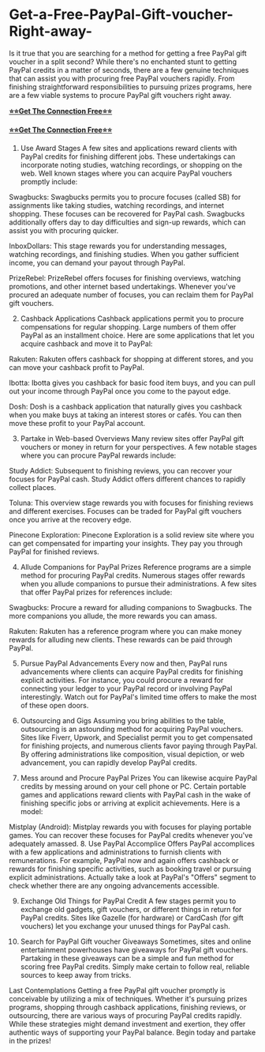 # Get-a-Free-PayPal-Gift-voucher-Right-away-
Is it true that you are searching for a method for getting a free PayPal gift voucher in a split second? While there's no enchanted stunt to getting PayPal credits in a matter of seconds, there are a few genuine techniques that can assist you with procuring free PayPal vouchers rapidly. From finishing straightforward responsibilities to pursuing prizes programs, here are a few viable systems to procure PayPal gift vouchers right away.

**[⭐⭐Get The Connection Free⭐⭐](https://tinyurl.com/free-paypal-giftnow-2024)**

**[⭐⭐Get The Connection Free⭐⭐](https://tinyurl.com/free-paypal-giftnow-2024)**

1. Use Award Stages
A few sites and applications reward clients with PayPal credits for finishing different jobs. These undertakings can incorporate noting studies, watching recordings, or shopping on the web. Well known stages where you can acquire PayPal vouchers promptly include:

Swagbucks: Swagbucks permits you to procure focuses (called SB) for assignments like taking studies, watching recordings, and internet shopping. These focuses can be recovered for PayPal cash. Swagbucks additionally offers day to day difficulties and sign-up rewards, which can assist you with procuring quicker.

InboxDollars: This stage rewards you for understanding messages, watching recordings, and finishing studies. When you gather sufficient income, you can demand your payout through PayPal.

PrizeRebel: PrizeRebel offers focuses for finishing overviews, watching promotions, and other internet based undertakings. Whenever you've procured an adequate number of focuses, you can reclaim them for PayPal gift vouchers.

2. Cashback Applications
Cashback applications permit you to procure compensations for regular shopping. Large numbers of them offer PayPal as an installment choice. Here are some applications that let you acquire cashback and move it to PayPal:

Rakuten: Rakuten offers cashback for shopping at different stores, and you can move your cashback profit to PayPal.

Ibotta: Ibotta gives you cashback for basic food item buys, and you can pull out your income through PayPal once you come to the payout edge.

Dosh: Dosh is a cashback application that naturally gives you cashback when you make buys at taking an interest stores or cafés. You can then move these profit to your PayPal account.

3. Partake in Web-based Overviews
Many review sites offer PayPal gift vouchers or money in return for your perspectives. A few notable stages where you can procure PayPal rewards include:

Study Addict: Subsequent to finishing reviews, you can recover your focuses for PayPal cash. Study Addict offers different chances to rapidly collect places.

Toluna: This overview stage rewards you with focuses for finishing reviews and different exercises. Focuses can be traded for PayPal gift vouchers once you arrive at the recovery edge.

Pinecone Exploration: Pinecone Exploration is a solid review site where you can get compensated for imparting your insights. They pay you through PayPal for finished reviews.

4. Allude Companions for PayPal Prizes
Reference programs are a simple method for procuring PayPal credits. Numerous stages offer rewards when you allude companions to pursue their administrations. A few sites that offer PayPal prizes for references include:

Swagbucks: Procure a reward for alluding companions to Swagbucks. The more companions you allude, the more rewards you can amass.

Rakuten: Rakuten has a reference program where you can make money rewards for alluding new clients. These rewards can be paid through PayPal.

5. Pursue PayPal Advancements
Every now and then, PayPal runs advancements where clients can acquire PayPal credits for finishing explicit activities. For instance, you could procure a reward for connecting your ledger to your PayPal record or involving PayPal interestingly. Watch out for PayPal's limited time offers to make the most of these open doors.

6. Outsourcing and Gigs
Assuming you bring abilities to the table, outsourcing is an astounding method for acquiring PayPal vouchers. Sites like Fiverr, Upwork, and Specialist permit you to get compensated for finishing projects, and numerous clients favor paying through PayPal. By offering administrations like composition, visual depiction, or web advancement, you can rapidly develop PayPal credits.

7. Mess around and Procure PayPal Prizes
You can likewise acquire PayPal credits by messing around on your cell phone or PC. Certain portable games and applications reward clients with PayPal cash in the wake of finishing specific jobs or arriving at explicit achievements. Here is a model:

Mistplay (Android): Mistplay rewards you with focuses for playing portable games. You can recover these focuses for PayPal credits whenever you've adequately amassed.
8. Use PayPal Accomplice Offers
PayPal accomplices with a few applications and administrations to furnish clients with remunerations. For example, PayPal now and again offers cashback or rewards for finishing specific activities, such as booking travel or pursuing explicit administrations. Actually take a look at PayPal's "Offers" segment to check whether there are any ongoing advancements accessible.

9. Exchange Old Things for PayPal Credit
A few stages permit you to exchange old gadgets, gift vouchers, or different things in return for PayPal credits. Sites like Gazelle (for hardware) or CardCash (for gift vouchers) let you exchange your unused things for PayPal cash.

10. Search for PayPal Gift voucher Giveaways
Sometimes, sites and online entertainment powerhouses have giveaways for PayPal gift vouchers. Partaking in these giveaways can be a simple and fun method for scoring free PayPal credits. Simply make certain to follow real, reliable sources to keep away from tricks.

Last Contemplations
Getting a free PayPal gift voucher promptly is conceivable by utilizing a mix of techniques. Whether it's pursuing prizes programs, shopping through cashback applications, finishing reviews, or outsourcing, there are various ways of procuring PayPal credits rapidly. While these strategies might demand investment and exertion, they offer authentic ways of supporting your PayPal balance. Begin today and partake in the prizes!
